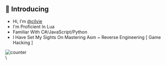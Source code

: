 ## 👻 Introducing

- Hi, I’m [@cilvie](https://github.com/cilvie?tab=repositories)
- I'm Proficient In Lua
- Familiar With С#/JavaScript/Python
- I Have Set My Sights On Mastering Asm ~ Reverse Engineering [ Game Hacking ]

![counter](https://moe-counter.glitch.me/get/@cilvie?theme=asoul) \
\

